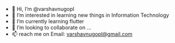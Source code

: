- 👋 Hi, I’m @varshavnugopl
- 👀 I’m interested in learning new things in Information Technology 
- 🌱 I’m currently learning flutter
- 💞️ I’m looking to collaborate on ...
- 📫 reach me  on 
Email: varshavnugopl@gmail.com

<!---
varshavnugopl/varshavnugopl is a ✨ special ✨ repository because its `README.md` (this file) appears on your GitHub profile.
You can click the Preview link to take a look at your changes.
--->
